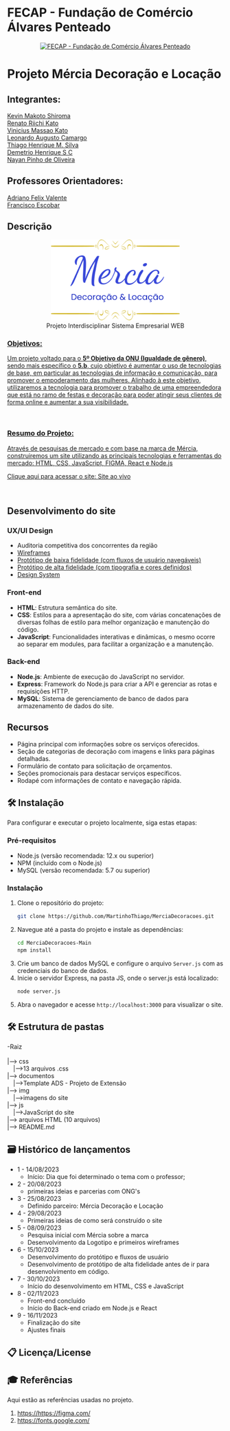 # FECAP - Fundação de Comércio Álvares Penteado

<p align="center">
<a href= "https://www.fecap.br/"><img src="https://encrypted-tbn0.gstatic.com/images?q=tbn:ANd9GcRhZPrRa89Kma0ZZogxm0pi-tCn_TLKeHGVxywp-LXAFGR3B1DPouAJYHgKZGV0XTEf4AE&usqp=CAU" alt="FECAP - Fundação de Comércio Álvares Penteado" border="0"></a>
</p>

# Projeto Mércia Decoração e Locação


## Integrantes: 
<a href="https://www.linkedin.com/in/kevinmakotos/"> Kevin Makoto Shiroma</a> <br>
<a href="https://www.linkedin.com/in/renato-riichi-kato-09b86482/"> Renato Riichi Kato </a> <br> 
<a href="https://www.linkedin.com/in/massao-kato%EF%BC%88%E3%83%88%E3%83%88%E3%83%AD%EF%BC%89-1aa869278/"> Vinicius Massao Kato </a> <br>
<a href="https://www.linkedin.com/in/leonardo-augusto-camargo-5b6922162/"> Leonardo Augusto Camargo  </a> <br>
<a href="/"> Thiago Henrique M. Silva  </a> <br>
<a href="/"> Demetrio Henrique S C </a> <br>
<a href="https://www.linkedin.com/in/nayan-pinho-rh-dp/"> Nayan Pinho de Oliveira </a> <br>


                                                                                                            

## Professores Orientadores: 
 <a href="https://www.linkedin.com/in/adriano-valente-534576135/">Adriano Felix Valente</a> <br>
 <a href="https://www.linkedin.com/in/francisco-escobar/">Francisco Escobar</a> <br>
 
 

## Descrição

<p align="center">
<img src="https://github.com/KevinShiroma/mercia/blob/main/img/logo-header.svg" border="0" width="300"> <br>
  Projeto Interdisciplinar Sistema Empresarial WEB  <a href="/">
</p>


### Objetivos: <br>
 
<p> Um projeto voltado para o <b>5º Objetivo da ONU (Igualdade de gênero)</b>, sendo mais específico o <b>5.b</b>, cujo objetivo é aumentar o uso de tecnologias de base, em particular as tecnologias de informação e comunicação, para promover o empoderamento das mulheres. Alinhado à este objetivo, utilizaremos a tecnologia para promover o trabalho de uma empreendedora que está no ramo de festas e decoração para poder atingir seus clientes de forma online e aumentar a sua visibilidade. </p> <br>

### Resumo do Projeto: <br>

<p> Através de pesquisas de mercado e com base na marca de Mércia, construiremos um site utilizando as principais tecnologias e ferramentas do mercado: HTML, CSS, JavaScript, FIGMA, React e Node.js </p> 
<p> Clique aqui para acessar o site: <a href="https://2023-2-nads2.github.io/Projeto6/"> Site ao vivo </a></p>  <br>


## Desenvolvimento do site

### UX/UI Design
- Auditoria competitiva dos concorrentes da região
- <a href="https://www.figma.com/file/N4dqfF7mm87VX6d7lhWJBd/Mercia?type=design&node-id=0%3A1&mode=design&t=vFwyAtlRS4mnOhOI-1"> Wireframes </a> <br>
- <a href="https://www.figma.com/proto/N4dqfF7mm87VX6d7lhWJBd/Mercia?page-id=1%3A641&type=design&node-id=1-645&viewport=879%2C289%2C0.1&t=Hp5zsSiqxQ9iosa2-1&scaling=scale-down-width&starting-point-node-id=1%3A645&mode=design"> Protótipo de baixa fidelidade (com fluxos de usuário navegáveis) </a> <br>
- <a href="https://www.figma.com/proto/N4dqfF7mm87VX6d7lhWJBd/Mercia?page-id=1%3A642&type=design&node-id=13-48&viewport=224%2C264%2C0.07&t=MTwAsPMwE7N8lWcj-1&scaling=scale-down-width&starting-point-node-id=13%3A48&mode=design"> Protótipo de alta fidelidade (com tipografia e cores definidos) </a> <br>
- <a href="https://www.figma.com/file/N4dqfF7mm87VX6d7lhWJBd/Mercia?type=design&node-id=14%3A657&mode=design&t=vFwyAtlRS4mnOhOI-1"> Design System </a> <br>


### Front-end

- **HTML**: Estrutura semântica do site.
- **CSS**: Estilos para a apresentação do site, com várias concatenações de diversas folhas de estilo para melhor organização e manutenção do código.
- **JavaScript**: Funcionalidades interativas e dinâmicas, o mesmo ocorre ao separar em modules, para facilitar a organização e a manutenção. 

### Back-end

- **Node.js**: Ambiente de execução do JavaScript no servidor.
- **Express**: Framework do Node.js para criar a API e gerenciar as rotas e requisições HTTP.
- **MySQL**: Sistema de gerenciamento de banco de dados para armazenamento de dados do site.

## Recursos

- Página principal com informações sobre os serviços oferecidos.
- Seção de categorias de decoração com imagens e links para páginas detalhadas.
- Formulário de contato para solicitação de orçamentos.
- Seções promocionais para destacar serviços específicos.
- Rodapé com informações de contato e navegação rápida.

## 🛠 Instalação

Para configurar e executar o projeto localmente, siga estas etapas:

### Pré-requisitos

- Node.js (versão recomendada: 12.x ou superior)
- NPM (incluído com o Node.js)
- MySQL (versão recomendada: 5.7 ou superior)

### Instalação

1. Clone o repositório do projeto:
   ```sh
   git clone https://github.com/MartinhoThiago/MerciaDecoracoes.git
   ```
2. Navegue até a pasta do projeto e instale as dependências:
   ```sh
   cd MerciaDecoracoes-Main
   npm install
   ```
3. Crie um banco de dados MySQL e configure o arquivo `Server.js` com as credenciais do banco de dados.
4. Inicie o servidor Express, na pasta JS, onde o server.js está localizado:
   ```sh
   node server.js
   ```
5. Abra o navegador e acesse `http://localhost:3000` para visualizar o site.

### 
  
## 🛠 Estrutura de pastas

-Raiz<br>
<br>
|--> css<br>
  &emsp;|-->13 arquivos .css <br>
|--> documentos<br>
  &emsp;|-->Template ADS - Projeto de Extensão<br>
  |--> img<br>
  &emsp;|-->imagens do site<br>
|--> js<br>
  &emsp;|-->JavaScript do site<br>
|--> arquivos HTML (10 arquivos) <br>
|--> README.md<br>

 <!--            A pasta raiz contem dois arquivos que devem ser alterados:

                <b>README.MD</b>: Arquivo que serve como guia e explicação geral sobre seu projeto. O mesmo que você está lendo agora.

                Há também 4 pastas que seguem da seguinte forma:

                <b>documentos</b>: Toda a documentação estará nesta pasta.

                <b>executáveis</b>: Binários e executáveis do projeto devem estar nesta pasta.

                <b>imagens</b>: Imagens do sistema

                <b>src</b>: Pasta que contém o código fonte.
 -->







<!-- 
              <b>Windows:</b>

            Não há instalação! Apenas executável!
            Encontre o JOGO.exe na pasta executáveis e execute-o como qualquer outro programa.

            ```sh
            Coloque código do prompt de comnando se for necessário
            ```

            <b>HTML:</b>

            Não há instalação!
            Encontre o index.html na pasta executáveis e execute-o como uma página WEB (através de algum browser).



## 💻 Configuração para Desenvolvimento

Descreva como instalar todas as dependências para desenvolvimento e como rodar um test-suite automatizado de algum tipo. Se necessário, faça isso para múltiplas plataformas.

Para abrir este projeto você necessita das seguintes ferramentas:

-<a href="https://godotengine.org/download">GODOT</a>

```sh
make install
npm test
Coloque código do prompt de comnando se for necessário
```
-->
  
## 🗃 Histórico de lançamentos


* 1 - 14/08/2023
    * Início: Dia que foi determinado o tema com o professor;
* 2 - 20/08/2023
    * primeiras ideias e parcerias com ONG's
* 3 - 25/08/2023
    * Definido parceiro: Mércia Decoração e Locação
* 4 - 29/08/2023
    * Primeiras ideias de como será construído o site
* 5 - 08/09/2023
    * Pesquisa inicial com Mércia sobre a marca
    * Desenvolvimento da Logotipo e primeiros wireframes
* 6 - 15/10/2023
    * Desenvolvimento do protótipo e fluxos de usuário
    * Desenvolvimento de protótipo de alta fidelidade antes de ir para desenvolvimento em código.
* 7 - 30/10/2023
    * Início do desenvolvimento em HTML, CSS e JavaScript
* 8 - 02/11/2023
    * Front-end concluído
    * Início do Back-end criado em Node.js e React
* 9 - 16/11/2023
    * Finalização do site
    * Ajustes finais



## 📋 Licença/License


## 🎓 Referências

Aqui estão as referências usadas no projeto.

1.  <https://https://figma.com/>
2.  <https://fonts.google.com/>
